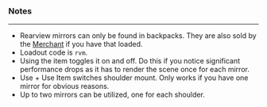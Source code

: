 ### Notes
---
- Rearview mirrors can only be found in backpacks. They are also sold by the [Merchant](https://gitlab.com/accensi/hd-addons/merchant) if you have that loaded.
- Loadout code is `rvm`.
- Using the item toggles it on and off. Do this if you notice significant performance drops as it has to render the scene once for each mirror.
- Use + Use Item switches shoulder mount. Only works if you have one mirror for obvious reasons.
- Up to two mirrors can be utilized, one for each shoulder.